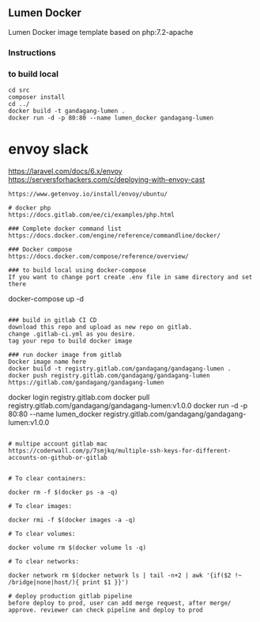 ## Lumen Docker
Lumen Docker image template based on php:7.2-apache

### Instructions

### to build local
```
cd src
composer install
cd ../
docker build -t gandagang-lumen .
docker run -d -p 80:80 --name lumen_docker gandagang-lumen
```

# envoy slack
https://laravel.com/docs/6.x/envoy
https://serversforhackers.com/c/deploying-with-envoy-cast
```
https://www.getenvoy.io/install/envoy/ubuntu/

# docker php
https://docs.gitlab.com/ee/ci/examples/php.html

### Complete docker command list
https://docs.docker.com/engine/reference/commandline/docker/

### Docker compose
https://docs.docker.com/compose/reference/overview/

### to build local using docker-compose
If you want to change port create .env file in same directory and set there

```
docker-compose up -d
```

### build in gitlab CI CD
download this repo and upload as new repo on gitlab.
change .gitlab-ci.yml as you desire.
tag your repo to build docker image

### run docker image from gitlab
Docker image name here
docker build -t registry.gitlab.com/gandagang/gandagang-lumen .
docker push registry.gitlab.com/gandagang/gandagang-lumen
https://gitlab.com/gandagang/gandagang-lumen

```
docker login registry.gitlab.com
docker pull registry.gitlab.com/gandagang/gandagang-lumen:v1.0.0
docker run -d -p 80:80 --name lumen_docker registry.gitlab.com/gandagang/gandagang-lumen:v1.0.0
```

# multipe account gitlab mac
https://coderwall.com/p/7smjkq/multiple-ssh-keys-for-different-accounts-on-github-or-gitlab


# To clear containers:

docker rm -f $(docker ps -a -q)

# To clear images:

docker rmi -f $(docker images -a -q)

# To clear volumes:

docker volume rm $(docker volume ls -q)

# To clear networks:

docker network rm $(docker network ls | tail -n+2 | awk '{if($2 !~ /bridge|none|host/){ print $1 }}')

# deploy production gitlab pipeline
before deploy to prod, user can add merge request, after merge/ approve. reviewer can check pipeline and deploy to prod
